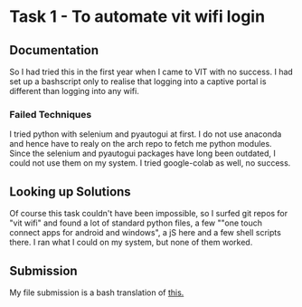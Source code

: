 # Task 1 - To automate vit wifi login

## Documentation

So I had tried this in the first year when I came to VIT with no success. I had set up a bashscript only to realise that logging into a captive portal is different than logging into any wifi.

### Failed Techniques

I tried python with selenium and pyautogui at first. I do not use anaconda and hence have to realy on the arch repo to fetch me python modules. Since the selenium and pyautogui packages have long been outdated, I could not use them on my system. I tried google-colab as well, no success.

## Looking up Solutions

Of course this task couldn't have been impossible, so I surfed git repos for "vit wifi" and found a lot of standard python files, a few ""one touch connect apps for android and windows", a jS here and a few shell scripts there. I ran what I could on my system, but none of them worked.

## Submission

My file submission is a bash translation of [this.](https://github.com/awasthishubh/VIT-WiFi-autoConnect/blob/master/connect.bat)
